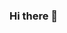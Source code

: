 ### Hi there 👋

<!--
**mani-panu/mani-panu** is a ✨ _special_ ✨ repository because its `README.md` (this file) appears on your GitHub
hii theree
